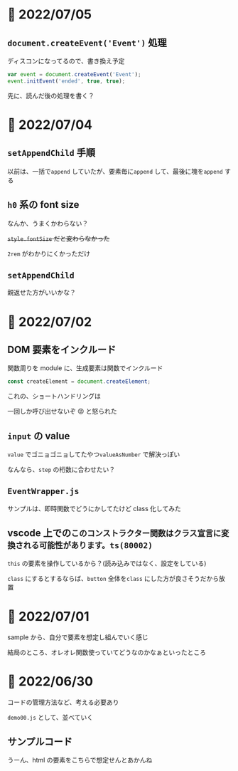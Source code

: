# 📝 2022/07/05

## `document.createEvent('Event')` 処理

ディスコンになってるので、書き換え予定

``` .js
var event = document.createEvent('Event');
event.initEvent('ended', true, true);
```

先に、読んだ後の処理を書く？



# 📝 2022/07/04

## `setAppendChild` 手順

以前は、一括で`append` していたが、要素毎に`append` して、最後に塊を`append` する

## `h0` 系の font size

なんか、うまくかわらない？

~~`style.fontSize` だと変わらなかった~~

`2rem` がわかりにくかっただけ

## `setAppendChild`

親返せた方がいいかな？



# 📝 2022/07/02

## DOM 要素をインクルード

関数周りを module に、生成要素は関数でインクルード

```.js
const createElement = document.createElement;
```

これの、ショートハンドリングは

一回しか呼び出せないぞ 😡 と怒られた

## `input` の value

`value` でゴニョゴニョしてたやつ`valueAsNumber` で解決っぽい

なんなら、`step` の桁数に合わせたい？

## `EventWrapper.js`

サンプルは、即時関数でどうにかしてたけど class 化してみた

## vscode 上での`このコンストラクター関数はクラス宣言に変換される可能性があります。ts(80002)`

`this` の要素を操作しているから？(読み込みではなく、設定をしている)

`class` にするとするならば、`button` 全体を`class` にした方が良さそうだから放置

# 📝 2022/07/01

sample から、自分で要素を想定し組んでいく感じ

結局のところ、オレオレ関数使っていてどうなのかなぁといったところ

# 📝 2022/06/30

コードの管理方法など、考える必要あり

`demo00.js` として、並べていく

## サンプルコード

うーん、html の要素をこちらで想定せんとあかんね
